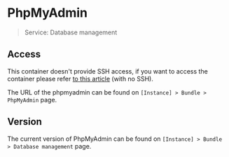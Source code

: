 # PhpMyAdmin

> Service: Database management

## Access

This container doesn't provide SSH access, if you want to access the container please refer [to this article](access.md) (with no SSH). 

The URL of the phpmyadmin can be found on `[Instance] > Bundle > PhpMyAdmin` page.

## Version

The current version of PhpMyAdmin can be found on `[Instance] > Bundle > Database management` page.
